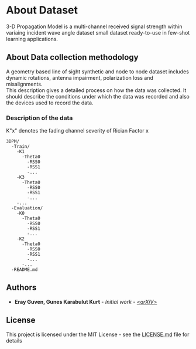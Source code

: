 # About Dataset

3-D Propagation Model is a multi-channel received signal strength within variaing incident wave angle dataset small dataset ready-to-use in few-shot learning applications. 
## About Data collection methodology

A geometry based line of sight synthetic and node to node dataset includes dynamic rotations, antenna impairment, polarization loss and misalignments.   
This description gives a detailed process on how the data was collected. It should describe the conditions under which the data was recorded and also the devices used to record the data.

### Description of the data

K"x" denotes the fading channel severity of Rician Factor x

```
3DPM/
  -Train/
    -K1
      -Theta0
        -RSS0
        -RSS1
        -...
    -K3
      -Theta0
        -RSS0
        -RSS1
        -...    
    -...
  -Evaluation/
    -K0
      -Theta0
        -RSS0
        -RSS1
        -...
    -K2
      -Theta0
        -RSS0
        -RSS1
        -...    
      -...
  -README.md

```

## Authors

* **Eray Guven, Gunes Karabulut Kurt** - *Initial work* - [<_arXiV_>](https://arxiv.org/abs/2401.01504)

## License

This project is licensed under the MIT License - see the [LICENSE.md](LICENSE.md) file for details


